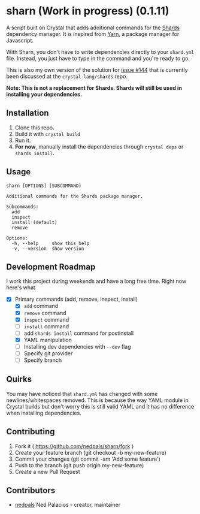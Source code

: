 # sharn (Work in progress) (0.1.11)

A script built on Crystal that adds additional commands for the [Shards](https://github.com/crystal-lang/shards) dependency manager. It is inspired from [Yarn](https://yarnpkg.com), a package manager for Javascript.

With Sharn, you don't have to write dependencies directly to your `shard.yml` file. Instead, you just have to type in the command and you're ready to go.

This is also my own version of the solution for [issue #144](https://github.com/crystal-lang/shards/issues/144) that is currently been discussed at the `crystal-lang/shards` repo.

**Note: This is not a replacement for Shards. Shards will still be used in installing your dependencies.**

## Installation

1. Clone this repo.
2. Build it with `crystal build`
3. Run it.
4. **For now**, manually install the dependencies through `crystal deps` or `shards install`.

## Usage

```shell
sharn [OPTIONS] [SUBCOMMAND]

Additional commands for the Shards package manager.

Subcommands:
  add
  inspect
  install (default)
  remove

Options:
  -h, --help     show this help
  -v, --version  show version
```

## Development Roadmap
I work this project during weekends and have a long free time. Right now here's what 

- [x] Primary commands (add, remove, inspect, install)
  - [x] `add` command
  - [x] `remove` command
  - [x] `inspect` command
  - [ ] `install` command
  - [ ] add `shards install` command for postinstall
  - [x] YAML manipulation 
  - [ ] Installing dev dependencies with `--dev` flag
  - [ ] Specify git provider
  - [ ] Specify branch
	
## Quirks
You may have noticed that `shard.yml` has changed with some newlines/whitespaces removed. This is because the way YAML module in Crystal builds but don't worry this is still valid YAML and it has no difference when installing dependencies.

## Contributing

1. Fork it ( https://github.com/nedpals/sharn/fork )
2. Create your feature branch (git checkout -b my-new-feature)
3. Commit your changes (git commit -am 'Add some feature')
4. Push to the branch (git push origin my-new-feature)
5. Create a new Pull Request

## Contributors

- [nedpals](https://github.com/nedpals) Ned Palacios - creator, maintainer
